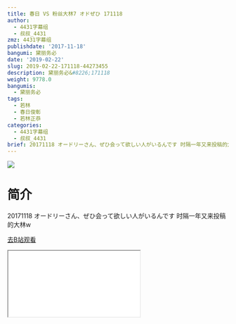 ```yaml
---
title: 春日 VS 粉丝大林7 オドぜひ 171118
author:
  - 4431字幕组
  - 叔叔_4431
zmz: 4431字幕组
publishdate: '2017-11-18'
bangumi: 黛丽务必
date: '2019-02-22'
slug: 2019-02-22-171118-44273455
description: 黛丽务必&#8226;171118
weight: 9778.0
bangumis:
  - 黛丽务必
tags:
  - 若林
  - 春日俊彰
  - 若林正恭
categories:
  - 4431字幕组
  - 叔叔_4431
brief: 20171118 オードリーさん、ぜひ会って欲しい人がいるんです 时隔一年又来投稿的大林w
---
```

![](https://i.imgur.com/qo4kfcS.jpg)
# 简介  
20171118 オードリーさん、ぜひ会って欲しい人がいるんです
时隔一年又来投稿的大林w  

[去B站观看](https://www.bilibili.com/video/av44273455/)
<div class ="resp-container"><iframe class="testiframe" src="//player.bilibili.com/player.html?aid=44273455"", scrolling="no", allowfullscreen="true" > </iframe></div> 
